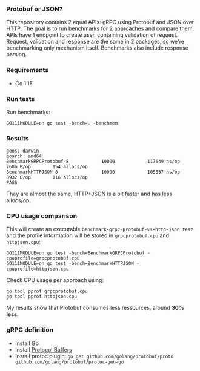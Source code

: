 ### Protobuf or JSON?

This repository contains 2 equal APIs: gRPC using Protobuf and JSON over HTTP. The goal is to run benchmarks for 2 approaches and compare them. APIs have 1 endpoint to create user, containing validation of request. Request, validation and response are the same in 2 packages, so we're benchmarking only mechanism itself. Benchmarks also include response parsing.

### Requirements

 - Go 1.15

### Run tests

Run benchmarks:
```
GO111MODULE=on go test -bench=. -benchmem
```

### Results

```
goos: darwin
goarch: amd64
BenchmarkGRPCProtobuf-8            10000            117649 ns/op            7686 B/op        154 allocs/op
BenchmarkHTTPJSON-8                10000            105837 ns/op            8932 B/op        116 allocs/op
PASS

```

They are almost the same, HTTP+JSON is a bit faster and has less allocs/op.

### CPU usage comparison

This will create an executable `benchmark-grpc-protobuf-vs-http-json.test` and the profile information will be stored in `grpcprotobuf.cpu` and `httpjson.cpu`:

```
GO111MODULE=on go test -bench=BenchmarkGRPCProtobuf -cpuprofile=grpcprotobuf.cpu
GO111MODULE=on go test -bench=BenchmarkHTTPJSON -cpuprofile=httpjson.cpu
```

Check CPU usage per approach using:

```
go tool pprof grpcprotobuf.cpu
go tool pprof httpjson.cpu
```

My results show that Protobuf consumes less ressources, around **30% less**.

### gRPC definition

 - Install [Go](https://golang.org/dl/)
 - Install [Protocol Buffers](https://github.com/google/protobuf/releases)
 - Install protoc plugin: `go get github.com/golang/protobuf/proto github.com/golang/protobuf/protoc-gen-go`
